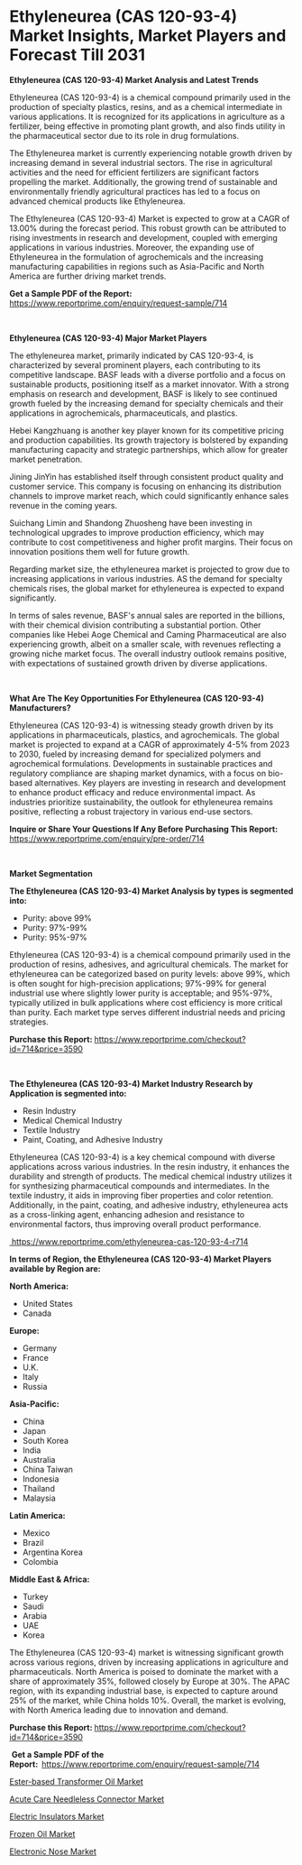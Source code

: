 <p><h1>Ethyleneurea (CAS 120-93-4) Market Insights, Market Players and Forecast Till 2031</h1></p><p><strong>Ethyleneurea (CAS 120-93-4) Market Analysis and Latest Trends</strong></p>
<p><p>Ethyleneurea (CAS 120-93-4) is a chemical compound primarily used in the production of specialty plastics, resins, and as a chemical intermediate in various applications. It is recognized for its applications in agriculture as a fertilizer, being effective in promoting plant growth, and also finds utility in the pharmaceutical sector due to its role in drug formulations.</p><p>The Ethyleneurea market is currently experiencing notable growth driven by increasing demand in several industrial sectors. The rise in agricultural activities and the need for efficient fertilizers are significant factors propelling the market. Additionally, the growing trend of sustainable and environmentally friendly agricultural practices has led to a focus on advanced chemical products like Ethyleneurea.</p><p>The Ethyleneurea (CAS 120-93-4) Market is expected to grow at a CAGR of 13.00% during the forecast period. This robust growth can be attributed to rising investments in research and development, coupled with emerging applications in various industries. Moreover, the expanding use of Ethyleneurea in the formulation of agrochemicals and the increasing manufacturing capabilities in regions such as Asia-Pacific and North America are further driving market trends.</p></p>
<p><strong>Get a Sample PDF of the Report:&nbsp;</strong> <a href="https://www.reportprime.com/enquiry/request-sample/714">https://www.reportprime.com/enquiry/request-sample/714</a></p>
<p>&nbsp;</p>
<p><strong>Ethyleneurea (CAS 120-93-4) Major Market Players</strong></p>
<p><p>The ethyleneurea market, primarily indicated by CAS 120-93-4, is characterized by several prominent players, each contributing to its competitive landscape. BASF leads with a diverse portfolio and a focus on sustainable products, positioning itself as a market innovator. With a strong emphasis on research and development, BASF is likely to see continued growth fueled by the increasing demand for specialty chemicals and their applications in agrochemicals, pharmaceuticals, and plastics.</p><p>Hebei Kangzhuang is another key player known for its competitive pricing and production capabilities. Its growth trajectory is bolstered by expanding manufacturing capacity and strategic partnerships, which allow for greater market penetration.</p><p>Jining JinYin has established itself through consistent product quality and customer service. This company is focusing on enhancing its distribution channels to improve market reach, which could significantly enhance sales revenue in the coming years.</p><p>Suichang Limin and Shandong Zhuosheng have been investing in technological upgrades to improve production efficiency, which may contribute to cost competitiveness and higher profit margins. Their focus on innovation positions them well for future growth.</p><p>Regarding market size, the ethyleneurea market is projected to grow due to increasing applications in various industries. AS the demand for specialty chemicals rises, the global market for ethyleneurea is expected to expand significantly.</p><p>In terms of sales revenue, BASF's annual sales are reported in the billions, with their chemical division contributing a substantial portion. Other companies like Hebei Aoge Chemical and Caming Pharmaceutical are also experiencing growth, albeit on a smaller scale, with revenues reflecting a growing niche market focus. The overall industry outlook remains positive, with expectations of sustained growth driven by diverse applications.</p></p>
<p>&nbsp;</p>
<p><strong>What Are The Key Opportunities For Ethyleneurea (CAS 120-93-4) Manufacturers?</strong></p>
<p><p>Ethyleneurea (CAS 120-93-4) is witnessing steady growth driven by its applications in pharmaceuticals, plastics, and agrochemicals. The global market is projected to expand at a CAGR of approximately 4-5% from 2023 to 2030, fueled by increasing demand for specialized polymers and agrochemical formulations. Developments in sustainable practices and regulatory compliance are shaping market dynamics, with a focus on bio-based alternatives. Key players are investing in research and development to enhance product efficacy and reduce environmental impact. As industries prioritize sustainability, the outlook for ethyleneurea remains positive, reflecting a robust trajectory in various end-use sectors.</p></p>
<p><strong>Inquire or Share Your Questions If Any Before Purchasing This Report:</strong> <a href="https://www.reportprime.com/enquiry/pre-order/714">https://www.reportprime.com/enquiry/pre-order/714</a></p>
<p>&nbsp;</p>
<p><strong>Market Segmentation</strong></p>
<p><strong>The Ethyleneurea (CAS 120-93-4) Market Analysis by types is segmented into:</strong></p>
<p><ul><li>Purity: above 99%</li><li>Purity: 97%-99%</li><li>Purity: 95%-97%</li></ul></p>
<p><p>Ethyleneurea (CAS 120-93-4) is a chemical compound primarily used in the production of resins, adhesives, and agricultural chemicals. The market for ethyleneurea can be categorized based on purity levels: above 99%, which is often sought for high-precision applications; 97%-99% for general industrial use where slightly lower purity is acceptable; and 95%-97%, typically utilized in bulk applications where cost efficiency is more critical than purity. Each market type serves different industrial needs and pricing strategies.</p></p>
<p><strong>Purchase this Report:&nbsp;</strong><a href="https://www.reportprime.com/checkout?id=714&price=3590">https://www.reportprime.com/checkout?id=714&price=3590</a></p>
<p>&nbsp;</p>
<p><strong>The Ethyleneurea (CAS 120-93-4) Market Industry Research by Application is segmented into:</strong></p>
<p><ul><li>Resin Industry</li><li>Medical Chemical Industry</li><li>Textile Industry</li><li>Paint, Coating, and Adhesive Industry</li></ul></p>
<p><p>Ethyleneurea (CAS 120-93-4) is a key chemical compound with diverse applications across various industries. In the resin industry, it enhances the durability and strength of products. The medical chemical industry utilizes it for synthesizing pharmaceutical compounds and intermediates. In the textile industry, it aids in improving fiber properties and color retention. Additionally, in the paint, coating, and adhesive industry, ethyleneurea acts as a cross-linking agent, enhancing adhesion and resistance to environmental factors, thus improving overall product performance.</p></p>
<p><a href="https://www.reportprime.com/ethyleneurea-cas-120-93-4-r714">&nbsp;https://www.reportprime.com/ethyleneurea-cas-120-93-4-r714</a></p>
<p><strong>In terms of Region, the Ethyleneurea (CAS 120-93-4) Market Players available by Region are:</strong></p>
<p>
    <p> <strong> North America: </strong>
        <ul>
            <li>United States</li>
            <li>Canada</li>
        </ul>
        </p> 
    <p> <strong> Europe: </strong>
        <ul>
            <li>Germany</li>
            <li>France</li>
            <li>U.K.</li>
            <li>Italy</li>
            <li>Russia</li>
        </ul>
        </p> 
    <p> <strong> Asia-Pacific: </strong>
        <ul>
            <li>China</li>
            <li>Japan</li>
            <li>South Korea</li>
            <li>India</li>
            <li>Australia</li>
            <li>China Taiwan</li>
            <li>Indonesia</li>
            <li>Thailand</li>
            <li>Malaysia</li>
        </ul>
        </p> 
    <p> <strong> Latin America: </strong>
        <ul>
            <li>Mexico</li>
            <li>Brazil</li>
            <li>Argentina Korea</li>
            <li>Colombia</li>
        </ul>
        </p> 
    <p> <strong> Middle East & Africa: </strong>
        <ul>
            <li>Turkey</li>
            <li>Saudi</li>
            <li>Arabia</li>
            <li>UAE</li>
            <li>Korea</li>
        </ul>
    </p>
    </p>
<p><p>The Ethyleneurea (CAS 120-93-4) market is witnessing significant growth across various regions, driven by increasing applications in agriculture and pharmaceuticals. North America is poised to dominate the market with a share of approximately 35%, followed closely by Europe at 30%. The APAC region, with its expanding industrial base, is expected to capture around 25% of the market, while China holds 10%. Overall, the market is evolving, with North America leading due to innovation and demand.</p></p>
<p><strong>Purchase this Report: </strong><a href="https://www.reportprime.com/checkout?id=714&price=3590">https://www.reportprime.com/checkout?id=714&price=3590</a></p>
<p>&nbsp;<strong>Get a Sample PDF of the Report:&nbsp;&nbsp;</strong><a href="https://www.reportprime.com/enquiry/request-sample/714">https://www.reportprime.com/enquiry/request-sample/714</a></p>
<p><strong></strong></p>
<p><p><a href="https://github.com/ChiragRp1/Market-Research-Report-List-6/blob/main/ester-based-transformer-oil-market.md">Ester-based Transformer Oil Market</a></p><p><a href="https://www.linkedin.com/pulse/acute-care-needleless-connector-market-global-regional-analysis-rw5ve?trackingId=zW5fJ46PTJyQRLZXoB97xg%3D%3D">Acute Care Needleless Connector Market</a></p><p><a href="https://issuu.com/reportprime-2/docs/electric-insulators-market-size-203_142920d4f643a5">Electric Insulators Market</a></p><p><a href="https://medium.com/@tavaresauer/frozen-oil-market-emerging-trends-and-future-prospects-for-period-from-2024-to-2031-feb79230068d">Frozen Oil Market</a></p><p><a href="https://medium.com/@dan.murray5879/electronic-nose-market-size-share-analysis-growth-trends-forecasts-2024-2031-f556526ca67b">Electronic Nose Market</a></p></p>